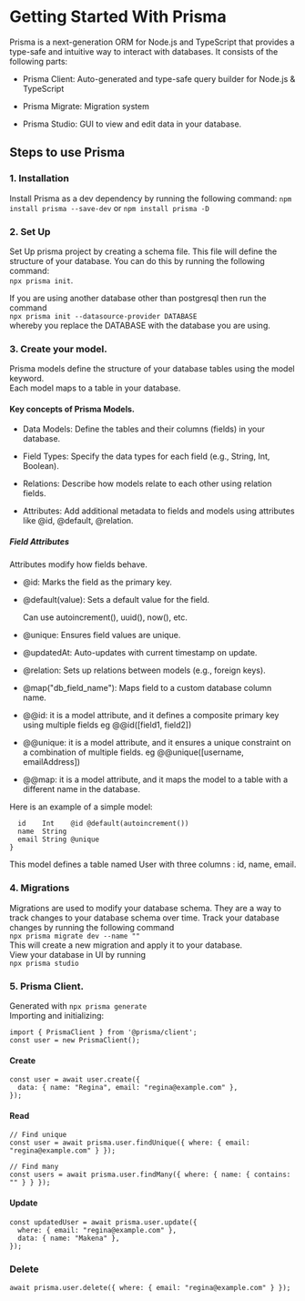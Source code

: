 # Getting Started With Prisma

Prisma is a next-generation ORM for Node.js and TypeScript that provides a type-safe and intuitive way to interact with databases.
 It consists of the following parts:

* Prisma Client: Auto-generated and type-safe query builder for Node.js & TypeScript

* Prisma Migrate: Migration system

* Prisma Studio: GUI to view and edit data in your database.

## Steps to use Prisma
### 1. Installation
Install Prisma as a dev dependency by running the following command: `npm install prisma --save-dev` or `npm install prisma -D` 


### 2. Set Up
Set Up prisma project by creating a schema file. This file will define the structure of your database. You can do this by running the following command:<br> `npx prisma init`. <br>


If you are using another database other than postgresql then run the command<br> `npx prisma init --datasource-provider DATABASE`<br> whereby you replace the DATABASE with the database you are using.<br>



### 3. Create your model.
Prisma models define the structure of your database tables using the model keyword.<br>
Each model maps to a table in your database.<br>

#### Key concepts of Prisma Models. 
 * Data Models: Define the tables and their columns (fields) in your database.

* Field Types: Specify the data types for each field (e.g., String, Int, Boolean).

* Relations: Describe how models relate to each other using relation fields.

* Attributes: Add additional metadata to fields and models using attributes like @id, @default, @relation.

##### Field Attributes
Attributes modify how fields behave.

* @id: Marks the field as the primary key.

* @default(value): Sets a default value for the field.

    Can use autoincrement(), uuid(), now(), etc.

* @unique: Ensures field values are unique.

* @updatedAt: Auto-updates with current timestamp on update.

* @relation: Sets up relations between models (e.g., foreign keys).

* @map("db_field_name"): Maps field to a custom database column name.
* @@id: it is a model attribute, and it defines a composite primary key using multiple fields eg @@id([field1, field2])

* @@unique: it is a model attribute, and it ensures a unique constraint on a combination of multiple fields. eg @@unique([username, emailAddress])

* @@map: it is a model attribute, and it maps the model to a table with a different name in the database.


Here is an example of a simple model:
```model User {
  id    Int    @id @default(autoincrement())
  name  String
  email String @unique
}
```
This model defines a table named User with three columns : id, name, email.<br>

### 4. Migrations
Migrations are used to modify your database schema. They are a way to track changes to your database schema over time. 
Track your database changes by running the following command<br> `npx prisma migrate dev --name ""`<br>
This will create a new migration and apply it to your database.<br>
View your database in UI by running <br> `npx prisma studio`

### 5. Prisma Client.
Generated with `npx prisma generate`<br>
Importing and initializing: <br> 
```
import { PrismaClient } from '@prisma/client';
const user = new PrismaClient();
```


#### Create
```
const user = await user.create({
  data: { name: "Regina", email: "regina@example.com" },
});
```
#### Read
```
// Find unique
const user = await prisma.user.findUnique({ where: { email: "regina@example.com" } });

// Find many 
const users = await prisma.user.findMany({ where: { name: { contains: "" } } });
```
#### Update
```
const updatedUser = await prisma.user.update({
  where: { email: "regina@example.com" },
  data: { name: "Makena" },
});
```
### Delete
```
await prisma.user.delete({ where: { email: "regina@example.com" } });
```




 




  





